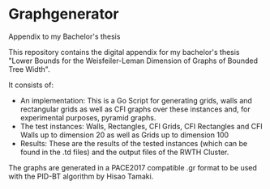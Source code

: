 # Graphgenerator
Appendix to my Bachelor's thesis

This repository contains the digital appendix for my bachelor's thesis "Lower Bounds for the Weisfeiler-Leman Dimension of Graphs of Bounded Tree Width".

It consists of:
- An implementation: This is a Go Script for generating grids, walls and rectangular grids as well as CFI graphs over these instances and, for experimental purposes, pyramid graphs.
- The test instances: Walls, Rectangles, CFI Grids, CFI Rectangles and CFI Walls up to dimension 20 as well as Grids up to dimension 100
- Results: These are the results of the tested instances (which can be found in the .td files) and the output files of the RWTH Cluster.

The graphs are generated in a PACE2017 compatible .gr format to be used with the PID-BT algorithm by Hisao Tamaki.

